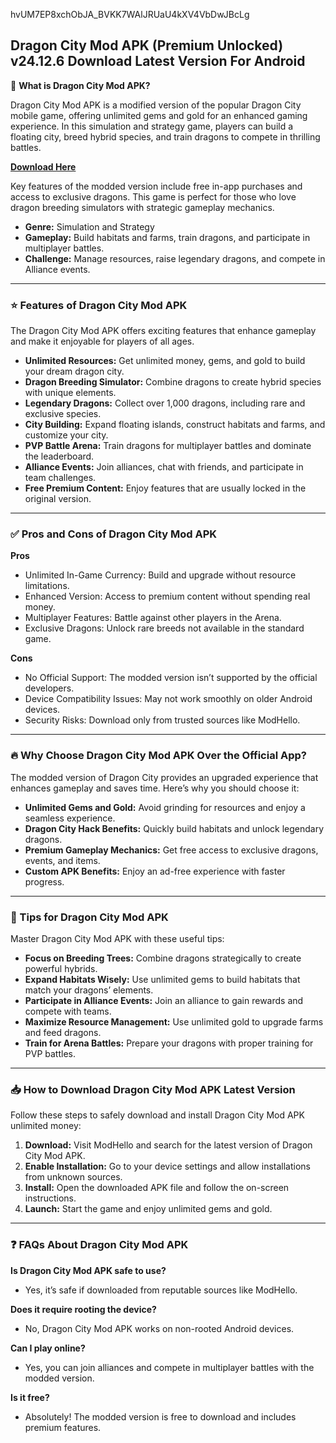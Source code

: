 <!-- Google Site Verification -->
hvUM7EP8xchObJA_BVKK7WAlJRUaU4kXV4VbDwJBcLg

## Dragon City Mod APK (Premium Unlocked) v24.12.6 Download Latest Version For Android

🐉 **What is Dragon City Mod APK?**

Dragon City Mod APK is a modified version of the popular Dragon City mobile game, offering unlimited gems and gold for an enhanced gaming experience. In this simulation and strategy game, players can build a floating city, breed hybrid species, and train dragons to compete in thrilling battles.

**[Download Here](https://heyapks.com/dragon-city.html)**

Key features of the modded version include free in-app purchases and access to exclusive dragons. This game is perfect for those who love dragon breeding simulators with strategic gameplay mechanics.

- **Genre:** Simulation and Strategy  
- **Gameplay:** Build habitats and farms, train dragons, and participate in multiplayer battles.  
- **Challenge:** Manage resources, raise legendary dragons, and compete in Alliance events.

---

### ⭐ Features of Dragon City Mod APK

The Dragon City Mod APK offers exciting features that enhance gameplay and make it enjoyable for players of all ages.

- **Unlimited Resources:** Get unlimited money, gems, and gold to build your dream dragon city.
- **Dragon Breeding Simulator:** Combine dragons to create hybrid species with unique elements.
- **Legendary Dragons:** Collect over 1,000 dragons, including rare and exclusive species.
- **City Building:** Expand floating islands, construct habitats and farms, and customize your city.
- **PVP Battle Arena:** Train dragons for multiplayer battles and dominate the leaderboard.
- **Alliance Events:** Join alliances, chat with friends, and participate in team challenges.
- **Free Premium Content:** Enjoy features that are usually locked in the original version.

---

### ✅ Pros and Cons of Dragon City Mod APK

**Pros**
- Unlimited In-Game Currency: Build and upgrade without resource limitations.
- Enhanced Version: Access to premium content without spending real money.
- Multiplayer Features: Battle against other players in the Arena.
- Exclusive Dragons: Unlock rare breeds not available in the standard game.

**Cons**
- No Official Support: The modded version isn’t supported by the official developers.
- Device Compatibility Issues: May not work smoothly on older Android devices.
- Security Risks: Download only from trusted sources like ModHello.

---

### 🔥 Why Choose Dragon City Mod APK Over the Official App?

The modded version of Dragon City provides an upgraded experience that enhances gameplay and saves time. Here’s why you should choose it:

- **Unlimited Gems and Gold:** Avoid grinding for resources and enjoy a seamless experience.
- **Dragon City Hack Benefits:** Quickly build habitats and unlock legendary dragons.
- **Premium Gameplay Mechanics:** Get free access to exclusive dragons, events, and items.
- **Custom APK Benefits:** Enjoy an ad-free experience with faster progress.

---

### 🎯 Tips for Dragon City Mod APK

Master Dragon City Mod APK with these useful tips:

- **Focus on Breeding Trees:** Combine dragons strategically to create powerful hybrids.
- **Expand Habitats Wisely:** Use unlimited gems to build habitats that match your dragons’ elements.
- **Participate in Alliance Events:** Join an alliance to gain rewards and compete with teams.
- **Maximize Resource Management:** Use unlimited gold to upgrade farms and feed dragons.
- **Train for Arena Battles:** Prepare your dragons with proper training for PVP battles.

---

### 📥 How to Download Dragon City Mod APK Latest Version

Follow these steps to safely download and install Dragon City Mod APK unlimited money:

1. **Download:** Visit ModHello and search for the latest version of Dragon City Mod APK.
2. **Enable Installation:** Go to your device settings and allow installations from unknown sources.
3. **Install:** Open the downloaded APK file and follow the on-screen instructions.
4. **Launch:** Start the game and enjoy unlimited gems and gold.

---

### ❓ FAQs About Dragon City Mod APK

**Is Dragon City Mod APK safe to use?**
- Yes, it’s safe if downloaded from reputable sources like ModHello.

**Does it require rooting the device?**
- No, Dragon City Mod APK works on non-rooted Android devices.

**Can I play online?**
- Yes, you can join alliances and compete in multiplayer battles with the modded version.

**Is it free?**
- Absolutely! The modded version is free to download and includes premium features.
